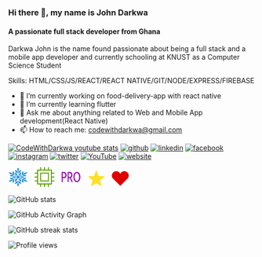 ### Hi there 👋, my name is John Darkwa
#### A passionate full stack developer from Ghana
Darkwa John is the name found passionate about being a full stack and a mobile app developer and currently schooling at KNUST as a Computer Science Student

Skills: HTML/CSS/JS/REACT/REACT NATIVE/GIT/NODE/EXPRESS/FIREBASE

- 🔭 I’m currently working on food-delivery-app with react native 
- 🌱 I’m currently learning flutter 
- 💬 Ask me about anything related to Web and Mobile App development(React Native) 
- 📫 How to reach me: codewithdarkwa@gmail.com 

[![CodeWithDarkwa youtube stats](https://youtube-stats-card.vercel.app/api?channelid=UCzU6QYLkI7WJi-KGMJcevGw)](https://www.youtube.com/channel/UCzU6QYLkI7WJi-KGMJcevGw)
[<img src='https://cdn.jsdelivr.net/npm/simple-icons@3.0.1/icons/github.svg' alt='github' height='40'>](https://github.com/codewithdarkwa)  [<img src='https://cdn.jsdelivr.net/npm/simple-icons@3.0.1/icons/linkedin.svg' alt='linkedin' height='40'>](https://www.linkedin.com/in/darkwa-john-6aa9b6202/)  [<img src='https://cdn.jsdelivr.net/npm/simple-icons@3.0.1/icons/facebook.svg' alt='facebook' height='40'>](https://www.facebook.com/darkwa.john.581)  [<img src='https://cdn.jsdelivr.net/npm/simple-icons@3.0.1/icons/instagram.svg' alt='instagram' height='40'>](https://www.instagram.com/codewithdarkwa/)  [<img src='https://cdn.jsdelivr.net/npm/simple-icons@3.0.1/icons/twitter.svg' alt='twitter' height='40'>](https://twitter.com/codewithdarkwa)  [<img src='https://cdn.jsdelivr.net/npm/simple-icons@3.0.1/icons/youtube.svg' alt='YouTube' height='40'>](https://www.youtube.com/channel/UCzU6QYLkI7WJi-KGMJcevGw)  [<img src='https://cdn.jsdelivr.net/npm/simple-icons@3.0.1/icons/icloud.svg' alt='website' height='40'>](codewithdarkwa.me)  

<a href='https://archiveprogram.github.com/'><img src='https://raw.githubusercontent.com/acervenky/animated-github-badges/master/assets/acbadge.gif' width='40' height='40'></a> <a href='https://docs.github.com/en/developers'><img src='https://raw.githubusercontent.com/acervenky/animated-github-badges/master/assets/devbadge.gif' width='40' height='40'></a> <a href='https://github.com/pricing'><img src='https://raw.githubusercontent.com/acervenky/animated-github-badges/master/assets/pro.gif' width='40' height='40'></a> <a href='https://stars.github.com/'><img src='https://raw.githubusercontent.com/acervenky/animated-github-badges/master/assets/starbadge.gif' width='35' height='35'></a> <a href='https://docs.github.com/en/github/supporting-the-open-source-community-with-github-sponsors'><img src='https://raw.githubusercontent.com/acervenky/animated-github-badges/master/assets/sponsorbadge.gif' width='35' height='35'></a> 

![GitHub stats](https://github-readme-stats.vercel.app/api?username=codewithdarkwa&show_icons=true)  

![GitHub Activity Graph](https://activity-graph.herokuapp.com/graph?username=codewithdarkwa)  

![GitHub streak stats](https://github-readme-streak-stats.herokuapp.com/?user=codewithdarkwa)  

![Profile views](https://gpvc.arturio.dev/codewithdarkwa)  
